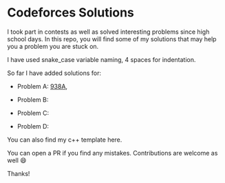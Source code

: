 # Codeforces Solutions

I took part in contests as well as solved interesting problems since high school days.
In this repo, you will find some of my solutions that may help you a problem you are stuck on.

I have used snake_case variable naming, 4 spaces for indentation.

So far I have added solutions for:

- Problem A: [938A](https://codeforces.com/contest/938/problem/A),

- Problem B:
- Problem C:
- Problem D:

You can also find my c++ template here.

You can open a PR if you find any mistakes. Contributions are welcome as well :smile:

Thanks!
